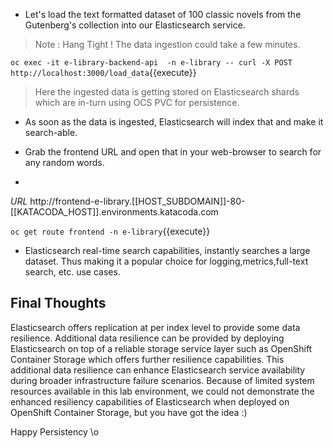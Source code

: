 - Let's load the text formatted dataset of 100 classic novels from the Gutenberg's collection into our Elasticsearch service. 

> Note : Hang Tight ! The data ingestion could take a few minutes.

`oc exec -it e-library-backend-api  -n e-library -- curl -X POST http://localhost:3000/load_data`{{execute}}
 
 > Here the ingested data is getting stored on Elasticsearch shards which are in-turn using OCS PVC for persistence.

- As soon as the data is ingested, Elasticsearch will index that and make it search-able.
  
- Grab the frontend URL and open that in your web-browser to search for any random words.
-  
*URL*  http://frontend-e-library.[[HOST_SUBDOMAIN]]-80-[[KATACODA_HOST]].environments.katacoda.com

`oc get route frontend -n e-library`{{execute}}

- Elasticsearch real-time search capabilities, instantly searches a large dataset. Thus making it a popular choice for logging,metrics,full-text search, etc. use cases.

## Final Thoughts

Elasticsearch offers replication at per index level to provide some data resilience. Additional data resilience can be provided by deploying Elasticsearch on top of a reliable storage service layer such as OpenShift Container Storage which offers further resilience capabilities. This additional data resilience can enhance Elasticsearch service availability during broader infrastructure failure scenarios. Because of limited system resources available in this lab environment, we could not demonstrate the enhanced resiliency capabilities of Elasticsearch when deployed on OpenShift Container Storage, but you have got the idea :)

Happy Persistency \o
